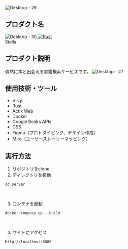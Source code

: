 ![Desktop - 29](https://user-images.githubusercontent.com/43309924/111894328-5bab4d00-8a4d-11eb-8cd1-8cc63e0e38a8.png)
## プロダクト名

![Desktop - 30](https://user-images.githubusercontent.com/43309924/111894311-3a4a6100-8a4d-11eb-94c8-1b054e9b7415.png)
[![Rust](https://github.com/kc3hack/2021_e/actions/workflows/rust.yml/badge.svg)](https://github.com/kc3hack/2021_e/actions/workflows/rust.yml) <br>
Stella

## プロダクト説明
偶然に本と出会える書籍検索サービスです。
![Desktop - 27](https://user-images.githubusercontent.com/43309924/111894329-5e0da700-8a4d-11eb-9a7c-281b4a49bb9d.png)

## 使用技術・ツール

- Vis.js
- Rust
- Actix Web
- Docker
- Google Books APIs
- CSS
- Figma（プロトタイピング、デザイン作成）
- Miro（ユーザーストーリーマッピング）

## 実行方法
1. リポジトリをclone <br>
2. ディレクトリを移動
```
cd server
```
<br>

3. コンテナを起動
```
docker-compose up --build
```
<br>

4. サイトにアクセス
```
http://localhost:8080
```
